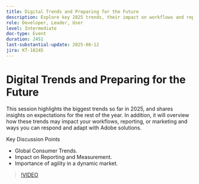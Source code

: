 ```yaml
---
title: Digital Trends and Preparing for the Future
description: Explore key 2025 trends, their impact on workflows and reporting, and how to adapt with Adobe solutions. Covers global trends, agility, and measurement.
role: Developer, Leader, User
level: Intermediate
doc-type: Event
duration: 2451
last-substantial-update: 2025-06-12
jira: KT-18245
---
```


# Digital Trends and Preparing for the Future

This session highlights the biggest trends so far in 2025, and shares insights on expectations for the rest of the year. In addition, it will overview how these trends may impact your workflows, reporting, or marketing and ways you can respond and adapt with Adobe solutions.

Key Discussion Points

* Global Consumer Trends.
* Impact on Reporting and Measurement.
* Importance of agility in a dynamic market.

>[!VIDEO](https://video.tv.adobe.com/v/3463356/?learn=on&enablevpops)
